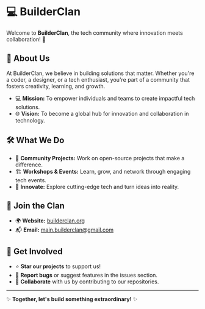 # 💻 BuilderClan  
Welcome to **BuilderClan**, the tech community where innovation meets collaboration! 🚀  

## 🌟 About Us  
At BuilderClan, we believe in building solutions that matter. Whether you're a coder, a designer, or a tech enthusiast, you're part of a community that fosters creativity, learning, and growth.  

- 💻 **Mission:** To empower individuals and teams to create impactful tech solutions.  
- 🌐 **Vision:** To become a global hub for innovation and collaboration in technology.  

## 🛠️ What We Do  
- 🤝 **Community Projects:** Work on open-source projects that make a difference.  
- 🏗️ **Workshops & Events:** Learn, grow, and network through engaging tech events.  
- 🌟 **Innovate:** Explore cutting-edge tech and turn ideas into reality.  

## 🚀 Join the Clan  
- 🌍 **Website:** [builderclan.org]()  
- 📬 **Email:** main.builderclan@gmail.com

## 🤝 Get Involved  
- ⭐ **Star our projects** to support us!  
- 🐛 **Report bugs** or suggest features in the issues section.  
- 🎉 **Collaborate** with us by contributing to our repositories.  


---

✨ **Together, let's build something extraordinary!** ✨
